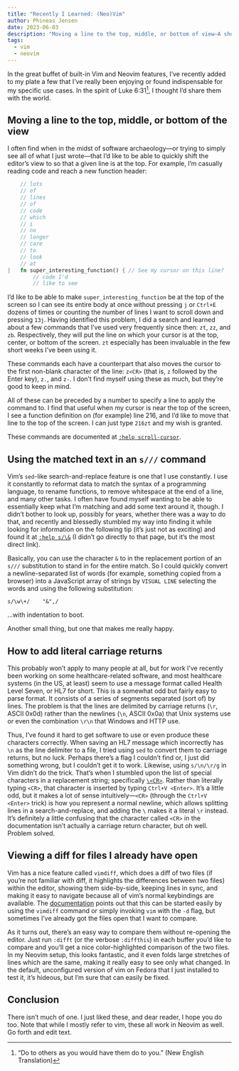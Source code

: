 ```yaml
---
title: "Recently I Learned: (Neo)Vim"
author: Phineas Jensen
date: 2023-06-03
description: "Moving a line to the top, middle, or bottom of view—A shortcut for match in s///—Replacing newlines with literal carriage returns—Quickly diffing files"
tags:
  - vim
  - neovim
---
```


In the great buffet of built-in Vim and Neovim features, I’ve recently added to my plate a few that I’ve really been enjoying or found indispensable for my specific use cases. In the spirit of Luke 6:31[^1], I thought I’d share them with the world.

## Moving a line to the top, middle, or bottom of the view

I often find when in the midst of software archaeology—or trying to simply see all of what I just wrote—that I’d like to be able to quickly shift the editor’s view to so that a given line is at the top. For example, I’m casually reading code and reach a new function header:

```rust
    // lots
    // of
    // lines
    // of
    // code
    // which
    // i
    // no
    // longer
    // care
    // to
    // look
    // at
|   fn super_interesting_function() { // See my cursor on this line?
        // code I'd
        // like to see
```

I’d like to be able to make `super_interesting_function` be at the top of the screen so I can see its entire body at once without pressing `j` or `Ctrl+E` dozens of times or counting the number of lines I want to scroll down and pressing `13j`. Having identified this problem, I did a search and learned about a few commands that I’ve used very frequently since then: `zt`, `zz`, and `zb`. Respectively, they will put the line on which your cursor is at the top, center, or bottom of the screen. `zt` especially has been invaluable in the few short weeks I’ve been using it.

These commands each have a counterpart that also moves the cursor to the first non-blank character of the line: `z<CR>` (that is, `z` followed by the Enter key), `z.`, and `z-`. I don’t find myself using these as much, but they’re good to keep in mind.

All of these can be preceded by a number to specify a line to apply the command to. I find that useful when my cursor is near the top of the screen, I see a function definition on (for example) line 216, and I’d like to move that line to the top of the screen. I can just type `216zt` and my wish is granted.

These commands are documented at [`:help scroll-cursor`](https://vimhelp.org/scroll.txt.html#scroll-cursor).

## Using the matched text in an `s///` command

Vim’s `sed`-like search-and-replace feature is one that I use constantly. I use it constantly to reformat data to match the syntax of a programming language, to rename functions, to remove whitespace at the end of a line, and many other tasks. I often have found myself wanting to be able to essentially keep what I’m matching and add some text around it, though. I didn’t bother to look up, possibly for years, whether there was a way to do that, and recently and blessedly stumbled my way into finding it while looking for information on the following tip (it’s just not as exciting) and found it at [`:help s/\&`](https://vimhelp.org/change.txt.html#s%2F%5C%26) (I didn’t go directly to that page, but it’s the most direct link).

Basically, you can use the character `&` to in the replacement portion of an `s///` substitution to stand in for the entire match. So I could quickly convert a newline-separated list of words (for example, something copied from a browser) into a JavaScript array of strings by `VISUAL LINE` selecting the words and using the following substitution:

```
s/\w\+/    "&",/
```

...with indentation to boot.

Another small thing, but one that makes me really happy.

## How to add literal carriage returns

This probably won’t apply to many people at all, but for work I’ve recently been working on some healthcare-related software, and most healthcare systems (in the US, at least) seem to use a message format called Health Level Seven, or HL7 for short. This is a somewhat odd but fairly easy to parse format. It consists of a series of segments separated (sort of) by lines. The problem is that the lines are delimited by carriage returns (`\r`, ASCII 0x0d) rather than the newlines (`\n`, ASCII 0x0a) that Unix systems use or even the combination `\r\n` that Windows and HTTP use.

Thus, I’ve found it hard to get software to use or even produce these characters correctly. When saving an HL7 message which incorrectly has `\n` as the line delimiter to a file, I tried using `sed` to convert them to carriage returns, but no luck. Perhaps there’s a flag I couldn’t find or, I just did something wrong, but I couldn’t get it to work. Likewise, using `s/\n/\r/g` in Vim didn’t do the trick. That’s when I stumbled upon the list of special characters in a replacement string; specifically [`\<CR>`](https://vimhelp.org/change.txt.html#s%2F%5C%3CCR%3E). Rather than literally typing `<CR>`, that character is inserted by typing `Ctrl+V <Enter>`. It’s a little odd, but it makes a lot of sense intuitively—`<CR>` (through the `Ctrl+V <Enter>` trick) is how you represent a normal newline, which allows splitting lines in a search-and-replace, and adding the `\` makes it a literal `\r` instead. It’s definitely a little confusing that the character called `<CR>` in the documentation isn’t actually a carriage return character, but oh well. Problem solved.

## Viewing a diff for files I already have open

Vim has a nice feature called `vimdiff`, which does a diff of two files (if you’re not familiar with diff, it highlights the differences between two files) within the editor, showing them side-by-side, keeping lines in sync, and making it easy to navigate because all of vim’s normal keybindings are available. The [documentation](https://vimhelp.org/diff.txt.html#start-vimdiff) points out that this can be started easily by using the `vimdiff` command or simply invoking `vim` with the `-d` flag, but sometimes I’ve already got the files open that I want to compare.

As it turns out, there’s an easy way to compare them without re-opening the editor. Just run `:difft` (or the verbose `:diffthis`) in each buffer you’d like to compare and you’ll get a nice color-highlighted comparison of the two files. In my Neovim setup, this looks fantastic, and it even folds large stretches of lines which are the same, making it really easy to see only what changed. In the default, unconfigured version of vim on Fedora that I just installed to test it, it’s hideous, but I’m sure that can easily be fixed.

## Conclusion

There isn’t much of one. I just liked these, and dear reader, I hope you do too. Note that while I mostly refer to vim, these all work in Neovim as well. Go forth and edit text.

[^1]: “Do to others as you would have them do to you.” (New English Translation)

